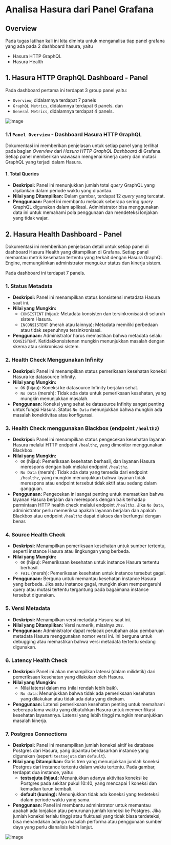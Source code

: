 # Analisa Hasura dari Panel Grafana

## Overview

Pada tugas latihan kali ini kita diminta untuk menganalisa tiap panel grafana yang ada pada 2 dashboard hasura, yaitu 
- Hasura HTTP GraphQL
- Hasura Health

## 1. Hasura HTTP GraphQL Dashboard - Panel
Pada dashboard pertama ini terdapat 3 group panel yaitu:
- `Overview`, didalamnya terdapat 7 panels
- `GraphQL Metrics`, didalamnya terdapat 6 panels. dan
- `General Metrics`, didalamnya terdapat 4 panels.
  
![image](https://github.com/user-attachments/assets/48ddef2d-a6de-4fd4-9845-b580ac987b2c)

### 1.1 `Panel Overview` - Dashboard Hasura HTTP GraphQL
Dokumentasi ini memberikan penjelasan untuk setiap panel yang terlihat pada bagian *Overview* dari *Hasura HTTP GraphQL Dashboard* di Grafana. Setiap panel memberikan wawasan mengenai kinerja query dan mutasi GraphQL yang terjadi dalam Hasura.

  #### 1. **Total Queries**
   - **Deskripsi:** Panel ini menunjukkan jumlah total *query* GraphQL yang dijalankan dalam periode waktu yang dipantau.
   - **Nilai yang Ditampilkan:** Dalam gambar, terdapat 12 *query* yang tercatat.
   - **Penggunaan:** Panel ini membantu melacak seberapa sering *query* GraphQL digunakan dalam aplikasi. Administrator bisa menggunakan data ini untuk memahami pola penggunaan dan mendeteksi lonjakan yang tidak wajar.

## 2. Hasura Health Dashboard - Panel
Dokumentasi ini memberikan penjelasan detail untuk setiap panel di dashboard Hasura Health yang ditampilkan di Grafana. Setiap panel memantau metrik kesehatan tertentu yang terkait dengan Hasura GraphQL Engine, memungkinkan administrator mengukur status dan kinerja sistem.

Pada dashboard ini terdapat 7 panels.

  ### 1. **Status Metadata**
   - **Deskripsi:** Panel ini menampilkan status konsistensi metadata Hasura saat ini. 
   - **Nilai yang Mungkin:**
     - `CONSISTENT` (hijau): Metadata konsisten dan tersinkronisasi di seluruh sistem Hasura.
     - `INCONSISTENT` (merah atau lainnya): Metadata memiliki perbedaan atau tidak sepenuhnya tersinkronisasi.
   - **Penggunaan:** Administrator harus memastikan bahwa metadata selalu `CONSISTENT`. Ketidakkonsistenan mungkin menunjukkan masalah dengan skema atau sinkronisasi sistem.

  ### 2. **Health Check Menggunakan Infinity**
   - **Deskripsi:** Panel ini menampilkan status pemeriksaan kesehatan koneksi Hasura ke datasource Infinity.
   - **Nilai yang Mungkin:**
     - `OK` (hijau): Koneksi ke datasource Infinity berjalan sehat.
     - `No Data` (merah): Tidak ada data untuk pemeriksaan kesehatan, yang mungkin menunjukkan masalah.
   - **Penggunaan:** Koneksi yang sehat ke datasource Infinity sangat penting untuk fungsi Hasura. Status `No Data` menunjukkan bahwa mungkin ada masalah konektivitas atau konfigurasi.

  ### 3. **Health Check menggunakan Blackbox (endpoint `/healthz`)**
   - **Deskripsi:** Panel ini menampilkan status pengecekan kesehatan layanan Hasura melalui HTTP endpoint `/healthz`, yang dimonitor menggunakan Blackbox.
   - **Nilai yang Mungkin:**
     - `OK` (hijau): Pemeriksaan kesehatan berhasil, dan layanan Hasura merespons dengan baik melalui endpoint `/healthz`.
     - `No Data` (merah): Tidak ada data yang tersedia dari endpoint `/healthz`, yang mungkin menunjukkan bahwa layanan tidak merespons atau endpoint tersebut tidak aktif atau sedang dalam gangguan.
   - **Penggunaan:** Pengecekan ini sangat penting untuk memastikan bahwa layanan Hasura berjalan dan merespons dengan baik terhadap permintaan HTTP health check melalui endpoint `/healthz`. Jika `No Data`, administrator perlu memeriksa apakah layanan berjalan dan apakah Blackbox atau endpoint `/healthz` dapat diakses dan berfungsi dengan benar.

  ### 4. **Source Health Check**
   - **Deskripsi:** Menampilkan pemeriksaan kesehatan untuk sumber tertentu, seperti instance Hasura atau lingkungan yang berbeda.
   - **Nilai yang Mungkin:**
     - `OK` (hijau): Pemeriksaan kesehatan untuk instance Hasura tertentu berhasil.
     - `FAIL` (merah): Pemeriksaan kesehatan untuk instance tersebut gagal.
   - **Penggunaan:** Berguna untuk memantau kesehatan instance Hasura yang berbeda. Jika satu instance gagal, mungkin akan mempengaruhi query atau mutasi tertentu tergantung pada bagaimana instance tersebut digunakan.

  ### 5. **Versi Metadata**
   - **Deskripsi:** Menampilkan versi metadata Hasura saat ini.
   - **Nilai yang Ditampilkan:** Versi numerik, misalnya `292`.
   - **Penggunaan:** Administrator dapat melacak perubahan atau pembaruan metadata Hasura menggunakan nomor versi ini. Ini berguna untuk debugging atau memastikan bahwa versi metadata tertentu sedang digunakan.

  ### 6. **Latency Health Check**
   - **Deskripsi:** Panel ini akan menampilkan latensi (dalam milidetik) dari pemeriksaan kesehatan yang dilakukan oleh Hasura.
   - **Nilai yang Mungkin:**
     - Nilai latensi dalam ms (nilai rendah lebih baik).
     - `No data`: Menunjukkan bahwa tidak ada pemeriksaan kesehatan yang dilakukan atau tidak ada data yang direkam.
   - **Penggunaan:** Latensi pemeriksaan kesehatan penting untuk memahami seberapa lama waktu yang dibutuhkan Hasura untuk memverifikasi kesehatan layanannya. Latensi yang lebih tinggi mungkin menunjukkan masalah kinerja.

  ### 7. **Postgres Connections**
   - **Deskripsi:** Panel ini menampilkan jumlah koneksi aktif ke database Postgres dari Hasura, yang dipantau berdasarkan instance yang digunakan (seperti `testsejuta` dan `default`).
   - **Nilai yang Ditampilkan:** Garis tren yang menunjukkan jumlah koneksi Postgres dari instance tertentu dalam waktu tertentu. Pada gambar, terdapat dua instance, yaitu:
     - **testsejuta (hijau):** Menunjukkan adanya aktivitas koneksi ke Postgres pada sekitar pukul 10:40, yang mencapai 1 koneksi dan kemudian turun kembali.
     - **default (kuning):** Menunjukkan tidak ada koneksi yang terdeteksi dalam periode waktu yang sama.
   - **Penggunaan:** Panel ini membantu administrator untuk memantau apakah ada lonjakan atau penurunan jumlah koneksi ke Postgres. Jika jumlah koneksi terlalu tinggi atau fluktuasi yang tidak biasa terdeteksi, bisa menandakan adanya masalah performa atau penggunaan sumber daya yang perlu dianalisis lebih lanjut.


![image](https://github.com/user-attachments/assets/5dc98be0-11fc-4e24-812d-46accf6ecc86)


